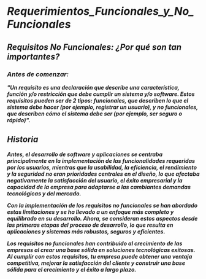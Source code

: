 # **_Requerimientos_Funcionales_y_No_Funcionales_**

## **_Requisitos No Funcionales: ¿Por qué son tan importantes?_**

### **_Antes de comenzar:_**

**_"Un requisito es una declaración que describe una característica, función y/o restricción que debe cumplir un sistema y/o software. Estos requisitos pueden ser de 2 tipos: funcionales, que describen lo que el sistema debe hacer (por ejemplo, registrar un usuario), y no funcionales, que describen cómo el sistema debe ser (por ejemplo, ser seguro o rápido)"._**

## **_Historia_**

**_Antes, el desarrollo de software y aplicaciones se centraba principalmente en la implementación de las funcionalidades requeridas por los usuarios, mientras que la usabilidad, la eficiencia, el rendimiento y la seguridad no eran prioridades centrales en el diseño, lo que afectaba negativamente la satisfacción del usuario, el éxito empresarial y la capacidad de la empresa para adaptarse a las cambiantes demandas tecnológicas y del mercado._**

**_Con la implementación de los requisitos no funcionales se han abordado estas limitaciones y se ha llevado a un enfoque más completo y equilibrado en su desarrollo. Ahora, se consideran estos aspectos desde las primeras etapas del proceso de desarrollo, lo que resulta en aplicaciones y sistemas más robustos, seguros y eficientes._**

**_Los requisitos no funcionales han contribuido al crecimiento de las empresas al crear una base sólida en soluciones tecnológicas exitosas. Al cumplir con estos requisitos, tu empresa puede obtener una ventaja competitiva, mejorar la satisfacción del cliente y construir una base sólida para el crecimiento y el éxito a largo plazo._**
